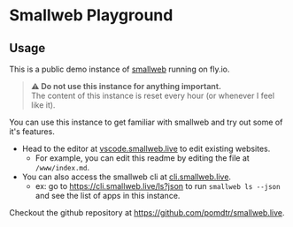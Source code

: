# Smallweb Playground

## Usage

This is a public demo instance of [smallweb](https://smallweb.run) running on fly.io.

> **⚠️ Do not use this instance for anything important.** \
> The content of this instance is reset every hour (or whenever I feel like it).

You can use this instance to get familiar with smallweb and try out some of it's features.

- Head to the editor at [vscode.smallweb.live](https://vscode.smallweb.live) to edit existing websites.
  - For example, you can edit this readme by editing the file at `/www/index.md`.
- You can also access the smallweb cli at [cli.smallweb.live](https://cli.smallweb.live).
  - ex: go to <https://cli.smallweb.live/ls?json> to run `smallweb ls --json` and see the list of apps in this instance.

Checkout the github repository at <https://github.com/pomdtr/smallweb.live>.

